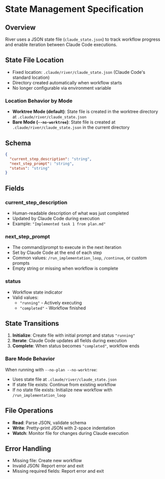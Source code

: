 # State Management Specification

## Overview

River uses a JSON state file (`claude_state.json`) to track workflow progress and enable iteration between Claude Code executions.

## State File Location

- Fixed location: `.claude/river/claude_state.json` (Claude Code's standard location)
- Directory created automatically when workflow starts
- No longer configurable via environment variable

### Location Behavior by Mode

- **Worktree Mode (default)**: State file is created in the worktree directory at `.claude/river/claude_state.json`
- **Bare Mode (`--no-worktree`)**: State file is created at `.claude/river/claude_state.json` in the current directory

## Schema

```json
{
  "current_step_description": "string",
  "next_step_prompt": "string",
  "status": "string"
}
```

## Fields

### current_step_description
- Human-readable description of what was just completed
- Updated by Claude Code during execution
- Example: `"Implemented task 1 from plan.md"`

### next_step_prompt
- The command/prompt to execute in the next iteration
- Set by Claude Code at the end of each step
- Common values: `/run_implementation_loop`, `/continue`, or custom prompts
- Empty string or missing when workflow is complete

### status
- Workflow state indicator
- Valid values:
  - `"running"` - Actively executing
  - `"completed"` - Workflow finished

## State Transitions

1. **Initialize**: Create file with initial prompt and status `"running"`
2. **Iterate**: Claude Code updates all fields during execution
3. **Complete**: When status becomes `"completed"`, workflow ends

### Bare Mode Behavior

When running with `--no-plan --no-worktree`:
- Uses state file at `.claude/river/claude_state.json`
- If state file exists: Continue from existing workflow
- If no state file exists: Initialize new workflow with `/run_implementation_loop`

## File Operations

- **Read**: Parse JSON, validate schema
- **Write**: Pretty-print JSON with 2-space indentation
- **Watch**: Monitor file for changes during Claude execution

## Error Handling

- Missing file: Create new workflow
- Invalid JSON: Report error and exit
- Missing required fields: Report error and exit